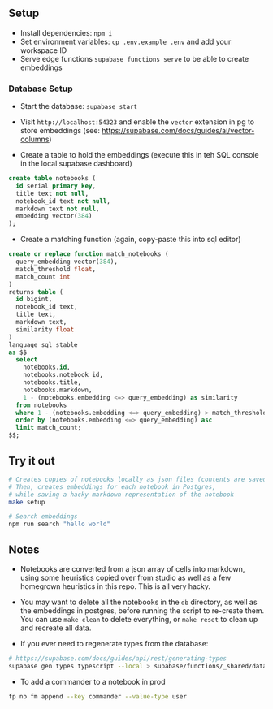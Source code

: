 
## Setup

- Install dependencies: `npm i`
- Set environment variables: `cp .env.example .env` and add your workspace ID
- Serve edge functions `supabase functions serve` to be able to create embeddings

### Database Setup

- Start the database: `supabase start`

- Visit `http://localhost:54323` and enable the `vector` extension in pg to store embeddings (see: https://supabase.com/docs/guides/ai/vector-columns)

- Create a table to hold the embeddings (execute this in teh SQL console in the local supabase dashboard)

```sql
create table notebooks (
  id serial primary key,
  title text not null,
  notebook_id text not null,
  markdown text not null,
  embedding vector(384)
);
```

- Create a matching function (again, copy-paste this into sql editor)

```sql
create or replace function match_notebooks (
  query_embedding vector(384),
  match_threshold float,
  match_count int
)
returns table (
  id bigint,
  notebook_id text,
  title text,
  markdown text,
  similarity float
)
language sql stable
as $$
  select
    notebooks.id,
    notebooks.notebook_id,
    notebooks.title,
    notebooks.markdown,
    1 - (notebooks.embedding <=> query_embedding) as similarity
  from notebooks
  where 1 - (notebooks.embedding <=> query_embedding) > match_threshold
  order by (notebooks.embedding <=> query_embedding) asc
  limit match_count;
$$;
```

## Try it out

```sh
# Creates copies of notebooks locally as json files (contents are saved as individual files to the `db` directory)
# Then, creates embeddings for each notebook in Postgres,
# while saving a hacky markdown representation of the notebook
make setup

# Search embeddings
npm run search "hello world"
```

## Notes

- Notebooks are converted from a json array of cells into markdown, using some heuristics copied over from studio as well as a few homegrown heuristics in this repo. This is all very hacky.

- You may want to delete all the notebooks in the `db` directory, as well as the embeddings in postgres, before running the script to re-create them. You can use `make clean` to delete everything, or `make reset` to clean up and recreate all data.


- If you ever need to regenerate types from the database:

```sh
# https://supabase.com/docs/guides/api/rest/generating-types
supabase gen types typescript --local > supabase/functions/_shared/database.types.ts
```

- To add a commander to a notebook in prod

```sh
fp nb fm append --key commander --value-type user
```